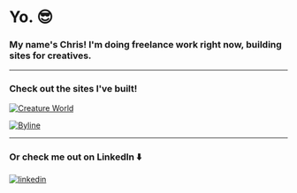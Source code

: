 # Yo. 😎

### My name's Chris! I'm doing freelance work right now, building sites for creatives.

---

### Check out the sites I've built!

[![Creature World](https://github.com/ChristopherOka/ChristopherOka/assets/70914858/a8e32102-c3fd-4816-baab-e60357285427)](https://creature.world) 

[![Byline](https://github.com/ChristopherOka/ChristopherOka/assets/70914858/01b36afc-29ad-4166-bd74-8f18a4f73a51)](https://www.bylinebyline.com)

<!-- [Internet Art Club](https://internetartclub.com) -->

---

### Or check me out on LinkedIn ⬇️

[![linkedin](https://img.shields.io/badge/linkedin-0077B5?style=for-the-badge&logo=LinkedIn&logoColor=white)](https://www.linkedin.com/in/christopher-oka/)

